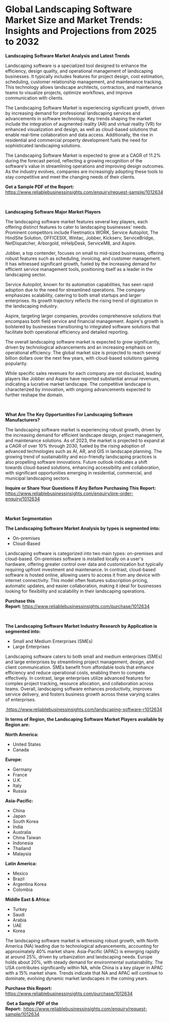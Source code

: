 <p><h1>Global Landscaping Software Market Size and Market Trends: Insights and Projections from 2025 to 2032</h1></p><p><strong>Landscaping Software Market Analysis and Latest Trends</strong></p>
<p><p>Landscaping software is a specialized tool designed to enhance the efficiency, design quality, and operational management of landscaping businesses. It typically includes features for project design, cost estimation, scheduling, customer relationship management, and maintenance tracking. This technology allows landscape architects, contractors, and maintenance teams to visualize projects, optimize workflows, and improve communication with clients.</p><p>The Landscaping Software Market is experiencing significant growth, driven by increasing demand for professional landscaping services and advancements in software technology. Key trends shaping the market include the integration of augmented reality (AR) and virtual reality (VR) for enhanced visualization and design, as well as cloud-based solutions that enable real-time collaboration and data access. Additionally, the rise in residential and commercial property development fuels the need for sophisticated landscaping solutions.</p><p>The Landscaping Software Market is expected to grow at a CAGR of 11.2% during the forecast period, reflecting a growing recognition of the software's value in streamlining operations and improving design outcomes. As the industry evolves, companies are increasingly adopting these tools to stay competitive and meet the changing needs of their clients.</p></p>
<p><strong>Get a Sample PDF of the Report:&nbsp;</strong> <a href="https://www.reliablebusinessinsights.com/enquiry/request-sample/1012634?utm_campaign=3172&utm_medium=2&utm_source=Github&utm_content=ia&utm_term=16042025&utm_id=landscaping-software">https://www.reliablebusinessinsights.com/enquiry/request-sample/1012634</a></p>
<p>&nbsp;</p>
<p><strong>Landscaping Software Major Market Players</strong></p>
<p><p>The landscaping software market features several key players, each offering distinct features to cater to landscaping businesses' needs. Prominent competitors include Fleetmatics WORK, Service Autopilot, The HindSite Solution, OFFICESIX, Wintac, Jobber, Kickserv, ServiceBridge, NetDispatcher, Arborgold, mHelpDesk, ServiceM8, and Aspire.</p><p>Jobber, a top contender, focuses on small to mid-sized businesses, offering robust features such as scheduling, invoicing, and customer management. It has witnessed significant growth, fueled by the increasing demand for efficient service management tools, positioning itself as a leader in the landscaping sector.</p><p>Service Autopilot, known for its automation capabilities, has seen rapid adoption due to the need for streamlined operations. The company emphasizes scalability, catering to both small startups and larger enterprises. Its growth trajectory reflects the rising trend of digitization in the landscaping industry.</p><p>Aspire, targeting larger companies, provides comprehensive solutions that encompass both field service and financial management. Aspire's growth is bolstered by businesses transitioning to integrated software solutions that facilitate both operational efficiency and detailed reporting.</p><p>The overall landscaping software market is expected to grow significantly, driven by technological advancements and an increasing emphasis on operational efficiency. The global market size is projected to reach several billion dollars over the next few years, with cloud-based solutions gaining popularity.</p><p>While specific sales revenues for each company are not disclosed, leading players like Jobber and Aspire have reported substantial annual revenues, indicating a lucrative market landscape. The competitive landscape is characterized by innovation, with ongoing advancements expected to further reshape the domain.</p></p>
<p>&nbsp;</p>
<p><strong>What Are The Key Opportunities For Landscaping Software Manufacturers?</strong></p>
<p><p>The landscaping software market is experiencing robust growth, driven by the increasing demand for efficient landscape design, project management, and maintenance solutions. As of 2023, the market is projected to expand at a CAGR of over 10% through 2030, fueled by the rising adoption of advanced technologies such as AI, AR, and GIS in landscape planning. The growing trend of sustainability and eco-friendly landscaping practices is also propelling software innovations. Future outlook indicates a shift towards cloud-based solutions, enhancing accessibility and collaboration, with significant opportunities emerging in residential, commercial, and municipal landscaping sectors.</p></p>
<p><strong>Inquire or Share Your Questions If Any Before Purchasing This Report:</strong> <a href="https://www.reliablebusinessinsights.com/enquiry/pre-order-enquiry/1012634?utm_campaign=3172&utm_medium=2&utm_source=Github&utm_content=ia&utm_term=16042025&utm_id=landscaping-software">https://www.reliablebusinessinsights.com/enquiry/pre-order-enquiry/1012634</a></p>
<p>&nbsp;</p>
<p><strong>Market Segmentation</strong></p>
<p><strong>The Landscaping Software Market Analysis by types is segmented into:</strong></p>
<p><ul><li>On-premises</li><li>Cloud-Based</li></ul></p>
<p><p>Landscaping software is categorized into two main types: on-premises and cloud-based. On-premises software is installed locally on a user's hardware, offering greater control over data and customization but typically requiring upfront investment and maintenance. In contrast, cloud-based software is hosted online, allowing users to access it from any device with internet connectivity. This model often features subscription pricing, automatic updates, and easier collaboration, making it ideal for businesses looking for flexibility and scalability in their landscaping operations.</p></p>
<p><strong>Purchase this Report:&nbsp;</strong><a href="https://www.reliablebusinessinsights.com/purchase/1012634?utm_campaign=3172&utm_medium=2&utm_source=Github&utm_content=ia&utm_term=16042025&utm_id=landscaping-software">https://www.reliablebusinessinsights.com/purchase/1012634</a></p>
<p>&nbsp;</p>
<p><strong>The Landscaping Software Market Industry Research by Application is segmented into:</strong></p>
<p><ul><li>Small and Medium Enterprises (SMEs)</li><li>Large Enterprises</li></ul></p>
<p><p>Landscaping software caters to both small and medium enterprises (SMEs) and large enterprises by streamlining project management, design, and client communication. SMEs benefit from affordable tools that enhance efficiency and reduce operational costs, enabling them to compete effectively. In contrast, large enterprises utilize advanced features for complex project tracking, resource allocation, and collaboration across teams. Overall, landscaping software enhances productivity, improves service delivery, and fosters business growth across these varying scales of enterprises.</p></p>
<p><a href="https://www.reliablebusinessinsights.com/landscaping-software-r1012634?utm_campaign=3172&utm_medium=2&utm_source=Github&utm_content=ia&utm_term=16042025&utm_id=landscaping-software">&nbsp;https://www.reliablebusinessinsights.com/landscaping-software-r1012634</a></p>
<p><strong>In terms of Region, the Landscaping Software Market Players available by Region are:</strong></p>
<p>
    <p> <strong> North America: </strong>
        <ul>
            <li>United States</li>
            <li>Canada</li>
        </ul>
        </p> 
    <p> <strong> Europe: </strong>
        <ul>
            <li>Germany</li>
            <li>France</li>
            <li>U.K.</li>
            <li>Italy</li>
            <li>Russia</li>
        </ul>
        </p> 
    <p> <strong> Asia-Pacific: </strong>
        <ul>
            <li>China</li>
            <li>Japan</li>
            <li>South Korea</li>
            <li>India</li>
            <li>Australia</li>
            <li>China Taiwan</li>
            <li>Indonesia</li>
            <li>Thailand</li>
            <li>Malaysia</li>
        </ul>
        </p> 
    <p> <strong> Latin America: </strong>
        <ul>
            <li>Mexico</li>
            <li>Brazil</li>
            <li>Argentina Korea</li>
            <li>Colombia</li>
        </ul>
        </p> 
    <p> <strong> Middle East & Africa: </strong>
        <ul>
            <li>Turkey</li>
            <li>Saudi</li>
            <li>Arabia</li>
            <li>UAE</li>
            <li>Korea</li>
        </ul>
    </p>
    </p>
<p><p>The landscaping software market is witnessing robust growth, with North America (NA) leading due to technological advancements, accounting for approximately 40% market share. Asia-Pacific (APAC) is emerging rapidly at around 25%, driven by urbanization and landscaping needs. Europe holds about 20%, with steady demand for environmental sustainability. The USA contributes significantly within NA, while China is a key player in APAC with a 15% market share. Trends indicate that NA and APAC will continue to dominate, evolving dynamic market landscapes in the coming years.</p></p>
<p><strong>Purchase this Report: </strong><a href="https://www.reliablebusinessinsights.com/purchase/1012634?utm_campaign=3172&utm_medium=2&utm_source=Github&utm_content=ia&utm_term=16042025&utm_id=landscaping-software">https://www.reliablebusinessinsights.com/purchase/1012634</a></p>
<p>&nbsp;<strong>Get a Sample PDF of the Report:&nbsp;&nbsp;</strong><a href="https://www.reliablebusinessinsights.com/enquiry/request-sample/1012634?utm_campaign=3172&utm_medium=2&utm_source=Github&utm_content=ia&utm_term=16042025&utm_id=landscaping-software">https://www.reliablebusinessinsights.com/enquiry/request-sample/1012634</a></p>
<p><strong></strong></p>
<p><p></p><p></p><p></p></p>
